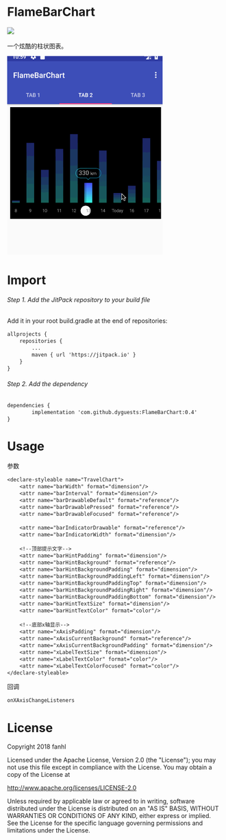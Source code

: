 # FlameBarChart

[![](https://jitpack.io/v/dyguests/FlameBarChart.svg)](https://jitpack.io/#dyguests/FlameBarChart)

一个炫酷的柱状图表。

![](./graphics/multi_sample.gif)

# Import

###### Step 1. Add the JitPack repository to your build file

Add it in your root build.gradle at the end of repositories:

	allprojects {
		repositories {
			...
			maven { url 'https://jitpack.io' }
		}
	}

###### Step 2. Add the dependency

	dependencies {
	        implementation 'com.github.dyguests:FlameBarChart:0.4'
	}

# Usage

参数

    <declare-styleable name="TravelChart">
        <attr name="barWidth" format="dimension"/>
        <attr name="barInterval" format="dimension"/>
        <attr name="barDrawableDefault" format="reference"/>
        <attr name="barDrawablePressed" format="reference"/>
        <attr name="barDrawableFocused" format="reference"/>

        <attr name="barIndicatorDrawable" format="reference"/>
        <attr name="barIndicatorWidth" format="dimension"/>

        <!--顶部提示文字-->
        <attr name="barHintPadding" format="dimension"/>
        <attr name="barHintBackground" format="reference"/>
        <attr name="barHintBackgroundPadding" format="dimension"/>
        <attr name="barHintBackgroundPaddingLeft" format="dimension"/>
        <attr name="barHintBackgroundPaddingTop" format="dimension"/>
        <attr name="barHintBackgroundPaddingRight" format="dimension"/>
        <attr name="barHintBackgroundPaddingBottom" format="dimension"/>
        <attr name="barHintTextSize" format="dimension"/>
        <attr name="barHintTextColor" format="color"/>

        <!--底部x轴显示-->
        <attr name="xAxisPadding" format="dimension"/>
        <attr name="xAxisCurrentBackground" format="reference"/>
        <attr name="xAxisCurrentBackgroundPadding" format="dimension"/>
        <attr name="xLabelTextSize" format="dimension"/>
        <attr name="xLabelTextColor" format="color"/>
        <attr name="xLabelTextColorFocused" format="color"/>
    </declare-styleable>

回调

    onXAxisChangeListeners

# License

Copyright 2018 fanhl

Licensed under the Apache License, Version 2.0 (the "License");
you may not use this file except in compliance with the License.
You may obtain a copy of the License at

   http://www.apache.org/licenses/LICENSE-2.0

Unless required by applicable law or agreed to in writing, software
distributed under the License is distributed on an "AS IS" BASIS,
WITHOUT WARRANTIES OR CONDITIONS OF ANY KIND, either express or implied.
See the License for the specific language governing permissions and
limitations under the License.